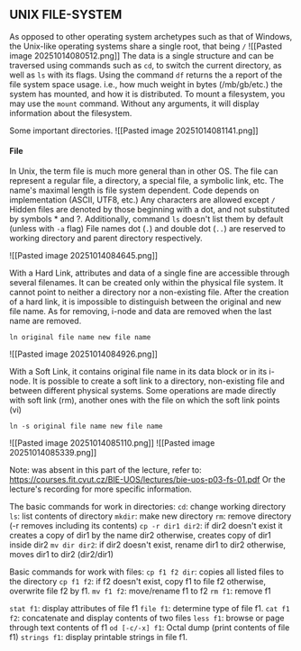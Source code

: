 
## UNIX FILE-SYSTEM
As opposed to other operating system archetypes such as that of Windows, the Unix-like operating systems share a single root, that being `/`
![[Pasted image 20251014080512.png]]
The data is a single structure and can be traversed using commands such as `cd`, to switch the current directory, as well as `ls` with its flags.
Using the command `df` returns the a report of the file system space usage. i.e., how much weight in bytes (/mb/gb/etc.) the system has mounted, and how it is distributed.
To mount a filesystem, you may use the `mount` command. Without any arguments, it will display information about the filesystem.

Some important directories.
![[Pasted image 20251014081141.png]]

#### File
In Unix, the term file is much more general than in other OS.
The file can represent a regular file, a directory, a special file, a symbolic link, etc.
The name's maximal length is file system dependent.
Code depends on implementation (ASCII, UTF8, etc.)
Any characters are allowed except `/`
Hidden files are denoted by those beginning with a dot, and not substituted by symbols * and ?. Additionally, command `ls` doesn't list them by default (unless with `-a` flag)
File names dot (`.`) and double dot (`..`) are reserved to working directory and parent directory respectively.

![[Pasted image 20251014084645.png]]


With a Hard Link, attributes and data of a single fine are accessible through several filenames.
It can be created only within the physical file system. It cannot point to neither a directory nor a non-existing file. After the creation of a hard link, it is impossible to distinguish between the original and new file name. As for removing, i-node and data are removed when the last name are removed.

`ln original file name new file name`

![[Pasted image 20251014084926.png]]

With a Soft Link, it contains original file name in its data block or in its i-node.
It is possible to create a soft link to a directory, non-existing file and between different physical systems. Some operations are made directly with soft link (rm), another ones
with the file on which the soft link points (vi)

`ln -s original file name new file name`

![[Pasted image 20251014085110.png]]
![[Pasted image 20251014085339.png]]


Note: was absent in this part of the lecture, refer to:
https://courses.fit.cvut.cz/BIE-UOS/lectures/bie-uos-p03-fs-01.pdf 
Or the lecture's recording for more specific information.

The basic commands for work in directories:
`cd`: change working directory
`ls`: list contents of directory
`mkdir`: make new directory
`rm`: remove directory (-r removes including its contents)
`cp -r dir1 dir2`: if dir2 doesn't exist it creates a copy of dir1 by the name dir2
				otherwise, creates copy of dir1 inside dir2
`mv dir dir2`: if dir2 doesn't exist, rename dir1 to dir2
				otherwise, moves dir1 to dir2 (dir2/dir1)

Basic commands for work with files:
`cp f1 f2 dir`: copies all listed files to the directory
`cp f1 f2`: if f2 doesn't exist, copy f1 to file f2
			otherwise, overwrite file f2 by f1.
`mv f1 f2`: move/rename f1 to f2
`rm f1`: remove f1

`stat f1`: display attributes of file f1
`file f1`: determine type of file f1.
`cat f1 f2`: concatenate and display contents of two files
`less f1`: browse or page through text contents of f1
`od [-c/-x] f1`: Octal dump (print contents of file f1)
`strings f1`: display printable strings in file f1.